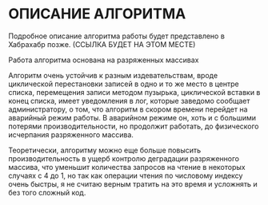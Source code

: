 ОПИСАНИЕ АЛГОРИТМА
==================

Подробное описание алгоритма работы будет представлено в Хабрахабр позже.
(ССЫЛКА БУДЕТ НА ЭТОМ МЕСТЕ)

Работа алгоритма основана на разряженных массивах

Алгоритм очень устойчив к разным издевательствам, вроде циклической перестановки
записей в одно и то же место в центре списка, перемещения записи методом пузырька,
циклической вставки в конец списка, имеет уведомления в лог,
которые заведомо сообщает администратору, о том, что алгоритм
в скором времени перейдет на аварийный режим работы. В аварийном режиме
он, хоть и с большими потерями производительности, но продолжит работать, до физического
исчерпания разряженного массива.

Теоретически, алгоритму можно еще больше повысить производительность в ущерб
контролю деградации разряженного массива, что уменьшит количества запросов на
чтение в некоторых случаях с 4 до 1, но так как операции чтения по числовому индексу
очень быстры, я не считаю верным тратить на это время и усложнять и без того сложный код.
